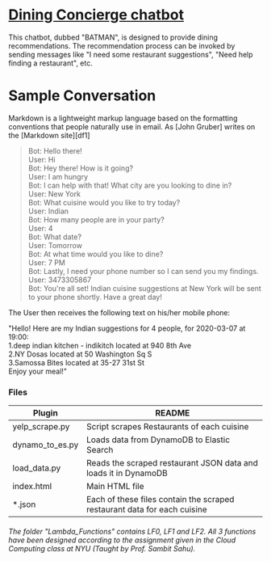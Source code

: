 # [Dining Concierge chatbot](http://diningconciergechatbot.s3-website-us-east-1.amazonaws.com/)


This chatbot, dubbed "BATMAN", is designed to provide dining recommendations. The recommendation process can be invoked by sending messages like "I need some restaurant suggestions", "Need help finding a restaurant", etc.


# Sample Conversation

Markdown is a lightweight markup language based on the formatting conventions that people naturally use in email.  As [John Gruber] writes on the [Markdown site][df1]

> Bot: Hello there!  
> User: Hi  
> Bot: Hey there! How is it going?  
> User: I am hungry  
> Bot: I can help with that! What city are you looking to dine in?  
> User: New York  
> Bot: What cuisine would you like to try today?  
> User: Indian  
> Bot: How many people are in your party?  
> User: 4  
> Bot: What date?  
> User: Tomorrow  
> Bot: At what time would you like to dine?  
> User: 7 PM  
> Bot: Lastly, I need your phone number so I can send you my findings.  
> User: 3473305867  
> Bot: You're all set! Indian cuisine suggestions at New York will be sent to your phone shortly. Have a great day!  

The User then receives the following text on his/her mobile phone:

"Hello! Here are my Indian suggestions for 4 people, for 2020-03-07 at 19:00:    
1.deep indian kitchen - indikitch located at 940 8th Ave  
2.NY Dosas located at 50 Washington Sq S  
3.Samossa Bites located at 35-27 31st St  
Enjoy your meal!"

### Files

| Plugin | README |
| ------ | ------ |
| yelp_scrape.py | Script scrapes Restaurants of each cuisine |
| dynamo_to_es.py | Loads data from DynamoDB to Elastic Search|
| load_data.py | Reads the scraped restaurant JSON data and loads it in DynamoDB |
| index.html | Main HTML file |
| *.json | Each of these files contain the scraped restaurant data for each cuisine |

###### The folder "Lambda_Functions" contains LF0, LF1 and LF2. All 3 functions have been designed according to the assignment given in the Cloud Computing class at NYU (Taught by Prof. Sambit Sahu).




